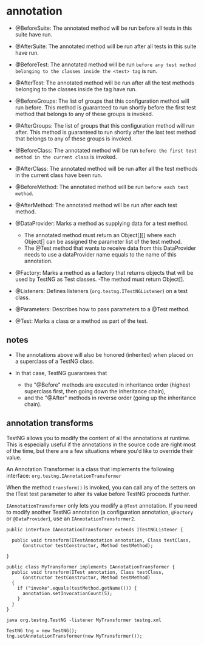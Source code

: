 # annotation

- @BeforeSuite: The annotated method will be run before all tests in this suite have run. 
- @AfterSuite: The annotated method will be run after all tests in this suite have run. 
- @BeforeTest: The annotated method will be run `before any test method belonging to the classes inside the <test> tag` is run. 
- @AfterTest: The annotated method will be run after all the test methods belonging to the classes inside the <test> tag have run. 

- @BeforeGroups: The list of groups that this configuration method will run before. This method is guaranteed to run shortly before the first test method that belongs to any of these groups is invoked. 
- @AfterGroups: The list of groups that this configuration method will run after. This method is guaranteed to run shortly after the last test method that belongs to any of these groups is invoked. 

- @BeforeClass: The annotated method will be run `before the first test method in the current class` is invoked. 
- @AfterClass: The annotated method will be run after all the test methods in the current class have been run. 
- @BeforeMethod: The annotated method will be run `before each test method`. 
- @AfterMethod: The annotated method will be run after each test method.


- @DataProvider: Marks a method as supplying data for a test method. 
    - The annotated method must return an Object[][] where each Object[] can be assigned the parameter list of the test method. 
    - The @Test method that wants to receive data from this DataProvider needs to use a dataProvider name equals to the name of this annotation.


- @Factory: Marks a method as a factory that returns objects that will be used by TestNG as Test classes. 
    -The method must return Object[].


- @Listeners: Defines listeners (`org.testng.ITestNGListener`) on a test class.


- @Parameters: Describes how to pass parameters to a @Test method.


- @Test: Marks a class or a method as part of the test.


## notes

- The annotations above will also be honored (inherited) when placed on a superclass of a TestNG class. 

- In that case, TestNG guarantees that 
    - the "@Before" methods are executed in inheritance order (highest superclass first, then going down the inheritance chain), 
    - and the "@After" methods in reverse order (going up the inheritance chain).


## annotation transforms

TestNG allows you to modify the content of all the annotations at runtime. 
This is especially useful if the annotations in the source code are right most of the time, 
but there are a few situations where you'd like to override their value.

An Annotation Transformer is a class that implements the following interface: `org.testng.IAnnotationTransformer`

When the method `transform()` is invoked, 
you can call any of the setters on the ITest test parameter to alter its value before TestNG proceeds further.

`IAnnotationTransformer` only lets you modify a `@Test` annotation. 
If you need to modify another TestNG annotation (a configuration annotation, `@Factory` or `@DataProvider`), use an `IAnnotationTransformer2`.


```
public interface IAnnotationTransformer extends ITestNGListener {

  public void transform(ITestAnnotation annotation, Class testClass,
      Constructor testConstructor, Method testMethod);

}
```

```
public class MyTransformer implements IAnnotationTransformer {
  public void transform(ITest annotation, Class testClass,
      Constructor testConstructor, Method testMethod)
  {
    if ("invoke".equals(testMethod.getName())) {
      annotation.setInvocationCount(5);
    }
  }
}
```

```
java org.testng.TestNG -listener MyTransformer testng.xml
```

```
TestNG tng = new TestNG();
tng.setAnnotationTransformer(new MyTransformer());
```

